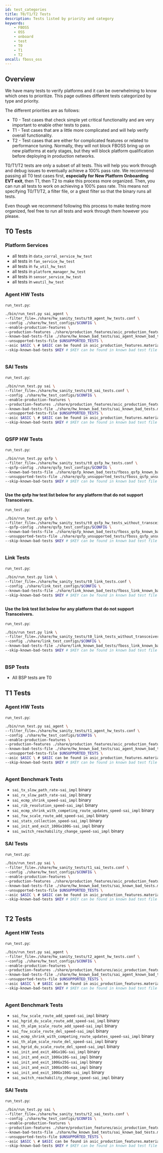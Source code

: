 ```yaml
---
id: test_categories
title: T0/T1/T2 Tests
description: Tests listed by priority and category
keywords:
    - FBOSS
    - OSS
    - onboard
    - test
    - T0
    - T1
    - T2
oncall: fboss_oss
---
```


## Overview

We have many tests to verify platforms and it can be overwhelming to know which
ones to prioritize. This page outlines different tests categorized by type and
priority.

The different priorities are as follows:
- T0 - Test cases that check simple yet critical functionality and are very
important to enable other tests to pass.
- T1 - Test cases that are a little more complicated and will help verify
overall functionality.
- T2 - Test cases that are either for complicated features or related to
performance tuning. Normally, they will not block FBOSS bring up on new
platforms at early stages, but they will block platform qualification before
deploying in production networks.

T0/T1/T2 tests are only a subset of all tests. This will help you work through
and debug issues to eventually achieve a 100% pass rate. We recommend passing
all T0 test cases first, **especially for New Platform Onboarding EVT exit**,
then T1, then T2 to make this process more organized. Then, you can run all
tests to work on achieving a 100% pass rate. This means not specifying
T0/T1/T2, a filter file, or a gtest filter so that the binary runs all tests.

Even though we recommend following this process to make testing more organized,
feel free to run all tests and work through them however you please.

## T0 Tests

### Platform Services

- all tests in `data_corral_service_hw_test`
- all tests in `fan_service_hw_test`
- all tests in `fw_util_hw_test`
- all tests in `platform_manager_hw_test`
- all tests in `sensor_service_hw_test`
- all tests in `weutil_hw_test`

### Agent HW Tests

`run_test.py`:
```bash
./bin/run_test.py sai_agent \
--filter_file=./share/hw_sanity_tests/t0_agent_hw_tests.conf \
--config ./share/hw_test_configs/$CONFIG \
--enable-production-features \
--production-features ./share/production_features/asic_production_features.materialized_JSON \
--known-bad-tests-file ./share/hw_known_bad_tests/sai_agent_known_bad_tests.materialized_JSON \
--unsupported-tests-file $UNSUPPORTED_TESTS \
--asic $ASIC \ # $ASIC can be found in asic_production_features.materialized_JSON
--skip-known-bad-tests $KEY # $KEY can be found in known bad test file
```

```bash file=../fboss/oss/hw_sanity_tests/t0_agent_hw_tests.conf
```

### SAI Tests

`run_test.py`:
```bash
./bin/run_test.py sai \
--filter_file=./share/hw_sanity_tests/t0_sai_tests.conf \
--config ./share/hw_test_configs/$CONFIG \
--enable-production-features \
--production-features ./share/production_features/asic_production_features.materialized_JSON \
--known-bad-tests-file ./share/hw_known_bad_tests/sai_known_bad_tests.materialized_JSON \
--unsupported-tests-file $UNSUPPORTED_TESTS \
--asic $ASIC \ # $ASIC can be found in asic_production_features.materialized_JSON
--skip-known-bad-tests $KEY # $KEY can be found in known bad test file
```

```bash file=../fboss/oss/hw_sanity_tests/t0_sai_tests.conf
```

### QSFP HW Tests

`run_test.py`:
```bash
./bin/run_test.py qsfp \
--filter_file=./share/hw_sanity_tests/t0_qsfp_hw_tests.conf \
--qsfp-config ./share/qsfp_test_configs/$CONFIG \
--known-bad-tests-file ./share/qsfp_known_bad_tests/fboss_qsfp_known_bad_tests.materialized_JSON \
--unsupported-tests-file ./share/qsfp_unsupported_tests/fboss_qsfp_unsupported_tests.materialized_JSON \
--skip-known-bad-tests $KEY # $KEY can be found in known bad test file
```

```bash file=../fboss/oss/hw_sanity_tests/t0_qsfp_hw_tests.conf
```


**Use the qsfp hw test list below for any platform that do not support Transceivers.**

`run_test.py`:
```bash
./bin/run_test.py qsfp \
--filter_file=./share/hw_sanity_tests/t0_qsfp_hw_tests_without_transceivers.conf \
--qsfp-config ./share/qsfp_test_configs/$CONFIG \
--known-bad-tests-file ./share/qsfp_known_bad_tests/fboss_qsfp_known_bad_tests.materialized_JSON \
--unsupported-tests-file ./share/qsfp_unsupported_tests/fboss_qsfp_unsupported_tests.materialized_JSON \
--skip-known-bad-tests $KEY # $KEY can be found in known bad test file
```

```bash file=../fboss/oss/hw_sanity_tests/t0_qsfp_hw_tests_without_transceivers.conf
```

### Link Tests

`run_test.py`:
```bash
./bin/run_test.py link \
--filter_file=./share/hw_sanity_tests/t0_link_tests.conf \
--config ./share/link_test_configs/$CONFIG \
--known-bad-tests-file ./share/link_known_bad_tests/fboss_link_known_bad_tests.materialized_JSON \
--skip-known-bad-tests $KEY # $KEY can be found in known bad test file
```

```bash file=../fboss/oss/hw_sanity_tests/t0_link_tests.conf
```


**Use the link test list below for any platform that do not support Transceivers.**

`run_test.py`:
```bash
./bin/run_test.py link \
--filter_file=./share/hw_sanity_tests/t0_link_tests_without_transceivers.conf \
--config ./share/link_test_configs/$CONFIG \
--known-bad-tests-file ./share/link_known_bad_tests/fboss_link_known_bad_tests.materialized_JSON \
--skip-known-bad-tests $KEY # $KEY can be found in known bad test file
```

```bash file=../fboss/oss/hw_sanity_tests/t0_link_tests_without_transceivers.conf
```

### BSP Tests

- All BSP tests are T0

## T1 Tests

### Agent HW Tests

`run_test.py`:
```bash
./bin/run_test.py sai_agent \
--filter_file=./share/hw_sanity_tests/t1_agent_hw_tests.conf \
--config ./share/hw_test_configs/$CONFIG \
--enable-production-features \
--production-features ./share/production_features/asic_production_features.materialized_JSON \
--known-bad-tests-file ./share/hw_known_bad_tests/sai_agent_known_bad_tests.materialized_JSON \
--unsupported-tests-file $UNSUPPORTED_TESTS \
--asic $ASIC \ # $ASIC can be found in asic_production_features.materialized_JSON
--skip-known-bad-tests $KEY # $KEY can be found in known bad test file
```

```bash file=../fboss/oss/hw_sanity_tests/t1_agent_hw_tests.conf
```

### Agent Benchmark Tests

- `sai_tx_slow_path_rate-sai_impl` binary
- `sai_rx_slow_path_rate-sai_impl` binary
- `sai_ecmp_shrink_speed-sai_impl` binary
- `sai_rib_resolution_speed-sai_impl` binary
- `sai_ecmp_shrink_with_competing_route_updates_speed-sai_impl` binary
- `sai_fsw_scale_route_add_speed-sai_impl` binary
- `sai_stats_collection_speed-sai_impl` binary
- `sai_init_and_exit_100Gx100G-sai_impl` binary
- `sai_switch_reachability_change_speed-sai_impl` binary

### SAI Tests

`run_test.py`:
```bash
./bin/run_test.py sai \
--filter_file=./share/hw_sanity_tests/t1_sai_tests.conf \
--config ./share/hw_test_configs/$CONFIG \
--enable-production-features \
--production-features ./share/production_features/asic_production_features.materialized_JSON \
--known-bad-tests-file ./share/hw_known_bad_tests/sai_known_bad_tests.materialized_JSON \
--unsupported-tests-file $UNSUPPORTED_TESTS \
--asic $ASIC \ # $ASIC can be found in asic_production_features.materialized_JSON
--skip-known-bad-tests $KEY # $KEY can be found in known bad test file
```

```bash file=../fboss/oss/hw_sanity_tests/t1_sai_tests.conf
```

## T2 Tests

### Agent HW Tests

`run_test.py`:
```bash
./bin/run_test.py sai_agent \
--filter_file=./share/hw_sanity_tests/t2_agent_hw_tests.conf \
--config ./share/hw_test_configs/$CONFIG \
--enable-production-features \
--production-features ./share/production_features/asic_production_features.materialized_JSON \
--known-bad-tests-file ./share/hw_known_bad_tests/sai_agent_known_bad_tests.materialized_JSON \
--unsupported-tests-file $UNSUPPORTED_TESTS \
--asic $ASIC \ # $ASIC can be found in asic_production_features.materialized_JSON
--skip-known-bad-tests $KEY # $KEY can be found in known bad test file
```

```bash file=../fboss/oss/hw_sanity_tests/t2_agent_hw_tests.conf
```

### Agent Benchmark Tests

- `sai_fsw_scale_route_add_speed-sai_impl` binary
- `sai_hgrid_du_scale_route_add_speed-sai_impl` binary
- `sai_th_alpm_scale_route_add_speed-sai_impl` binary
- `sai_fsw_scale_route_del_speed-sai_impl` binary
- `sai_ecmp_shrink_with_competing_route_updates_speed-sai_impl` binary
- `sai_th_alpm_scale_route_del_speed-sai_impl` binary
- `sai_hgrid_du_scale_route_del_speed-sai_impl` binary
- `sai_init_and_exit_40Gx10G-sai_impl` binary
- `sai_init_and_exit_100Gx10G-sai_impl` binary
- `sai_init_and_exit_100Gx25G-sai_impl` binary
- `sai_init_and_exit_100Gx50G-sai_impl` binary
- `sai_init_and_exit_100Gx100G-sai_impl` binary
- `sai_switch_reachability_change_speed-sai_impl` binary

### SAI Tests

`run_test.py`:
```bash
./bin/run_test.py sai \
--filter_file=./share/hw_sanity_tests/t2_sai_tests.conf \
--config ./share/hw_test_configs/$CONFIG \
--enable-production-features \
--production-features ./share/production_features/asic_production_features.materialized_JSON \
--known-bad-tests-file ./share/hw_known_bad_tests/sai_known_bad_tests.materialized_JSON \
--unsupported-tests-file $UNSUPPORTED_TESTS \
--asic $ASIC \ # $ASIC can be found in asic_production_features.materialized_JSON
--skip-known-bad-tests $KEY # $KEY can be found in known bad test file
```

```bash file=../fboss/oss/hw_sanity_tests/t2_sai_tests.conf
```
